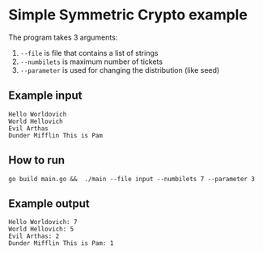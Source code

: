 # Simple Symmetric Crypto example

The program takes 3 arguments:
1. `--file` is file that contains a list of strings
2. `--numbilets` is maximum number of tickets
3. `--parameter` is used for changing the distribution (like seed)
## Example input
```
Hello Worldovich
World Hellovich
Evil Arthas
Dunder Mifflin This is Pam
```
## How to run
```
go build main.go &&  ./main --file input --numbilets 7 --parameter 3
```
## Example output
```
Hello Worldovich: 7
World Hellovich: 5
Evil Arthas: 2
Dunder Mifflin This is Pam: 1
```